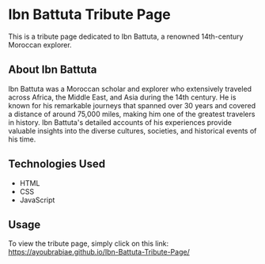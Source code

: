# Ibn Battuta Tribute Page

This is a tribute page dedicated to Ibn Battuta, a renowned 14th-century Moroccan explorer.

## About Ibn Battuta

Ibn Battuta was a Moroccan scholar and explorer who extensively traveled across Africa, the Middle East, and Asia during the 14th century. He is known for his remarkable journeys that spanned over 30 years and covered a distance of around 75,000 miles, making him one of the greatest travelers in history. Ibn Battuta's detailed accounts of his experiences provide valuable insights into the diverse cultures, societies, and historical events of his time.

## Technologies Used

- HTML
- CSS
- JavaScript

## Usage

To view the tribute page, simply click on this link: https://ayoubrabiae.github.io/Ibn-Battuta-Tribute-Page/
